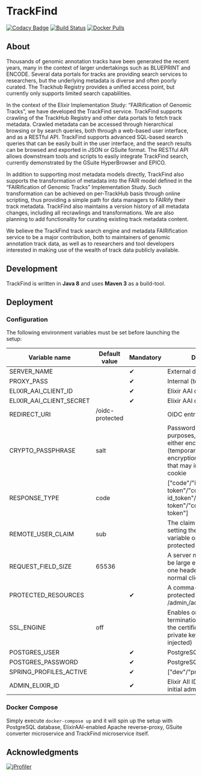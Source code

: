 # TrackFind

[![Codacy Badge](https://api.codacy.com/project/badge/Grade/c3f38d6ea0184dab99bf012a04892c4c)](https://www.codacy.com/app/dtitov/trackfind?utm_source=github.com&amp;utm_medium=referral&amp;utm_content=elixir-no-nels/trackfind&amp;utm_campaign=Badge_Grade)
[![Build Status](https://travis-ci.org/elixir-no-nels/trackfind.svg?branch=master)](https://travis-ci.org/elixir-no-nels/trackfind)
[![Docker Pulls](https://img.shields.io/docker/pulls/elixiroslo/trackfind.svg)](https://hub.docker.com/r/elixiroslo/trackfind/)

## About

Thousands of genomic annotation tracks have been generated the recent years, many in the context of larger undertakings such as BLUEPRINT and ENCODE. Several data portals for tracks are providing search services to researchers, but the underlying metadata is diverse and often poorly curated. The Trackhub Registry provides a unified access point, but currently only supports limited search capabilities.

In the context of the Elixir Implementation Study: “FAIRification of Genomic Tracks”, we have developed the TrackFind service. TrackFind supports crawling of the TrackHub Registry and other data portals to fetch track metadata. Crawled metadata can be accessed through hierarchical browsing or by search queries, both through a web-based user interface, and as a RESTful API. TrackFind supports advanced SQL-based search queries that can be easily built in the user interface, and the search results can be browsed and exported in JSON or GSuite format. The RESTful API allows downstream tools and scripts to easily integrate TrackFind search, currently demonstrated by the GSuite HyperBrowser and EPICO. 

In addition to supporting most metadata models directly, TrackFind also supports the transformation of metadata into the FAIR model defined in the “FAIRification of Genomic Tracks” Implementation Study. Such transformation can be achieved on per-TrackHub basis through online scripting, thus providing a simple path for data managers to FAIRify their track metadata. TrackFind also maintains a version history of all metadata changes, including all recrawlings and transformations. We are also planning to add functionality for curating existing track metadata content.

We believe the TrackFind track search engine and metadata FAIRification service to be a major contribution, both to maintainers of genomic annotation track data, as well as to researchers and tool developers interested in making use of the wealth of track data publicly available. 


## Development
TrackFind is written in **Java 8** and uses **Maven 3** as a build-tool.

## Deployment

### Configuration
The following environment variables must be set before launching the setup:

| Variable name            | Default value   | Mandatory | Description                                                                                                                                                          |
|--------------------------|-----------------|-----------|----------------------------------------------------------------------------------------------------------------------------------------------------------------------|
| SERVER_NAME              |                 | ✔         | External domain name                                                                                                                                                 |
| PROXY_PASS               |                 | ✔         | Internal (to Docker) host                                                                                                                                            |
| ELIXIR_AAI_CLIENT_ID     |                 | ✔         | Elixir AAI client ID                                                                                                                                                 |
| ELIXIR_AAI_CLIENT_SECRET |                 | ✔         | Elixir AAI client secret                                                                                                                                             |
| REDIRECT_URI             | /oidc-protected |           | OIDC entry-point                                                                                                                                                     |
| CRYPTO_PASSPHRASE        | salt            |           | Password for crypto purposes, this is used for either encryption of the (temporary) state cookie or encryption of cache entries, that may include the session cookie |
| RESPONSE_TYPE            | code            |           | ["code"/"id_token"/"id_token token"/"code id_token"/"code token"/"code id_token token"]                                                                              |
| REMOTE_USER_CLAIM        | sub             |           | The claim that is used when setting the REMOTE_USER variable on OpenID Connect protected paths                                                                       |
| REQUEST_FIELD_SIZE       | 65536           |           | A server needs this value to be large enough to hold any one header field from a normal client request                                                               |
| PROTECTED_RESOURCES      |                 | ✔         | A comma-separated list of protected endpoints, e.g.: /admin,/actuator                                                                                                |
| SSL_ENGINE               | off             |           | Enables or disables TLS termination (if set to "on", the certificate chain and a private key should be injected)                                                     |
| POSTGRES_USER            |                 | ✔         | PostgreSQL username                                                                                                                                                  |
| POSTGRES_PASSWORD        |                 | ✔         | PostgreSQL password                                                                                                                                                  |
| SPRING_PROFILES_ACTIVE   |                 | ✔         | ["dev"/"prod"]                                                                                                                                                       |
| ADMIN_ELIXIR_ID          |                 | ✔         | Elixir AII ID of the TrackFind initial admin user                                                                                                                    |

### Docker Compose
Simply execute `docker-compose up` and it will spin up the setup with PostgreSQL database, ElixirAAI-enabled Apache reverse-proxy, GSuite converter microservice and TrackFind microservice itself.

## Acknowledgments

[![jProfiler](https://www.ej-technologies.com/images/product_banners/jprofiler_large.png)](https://www.ej-technologies.com/products/jprofiler/overview.html)
